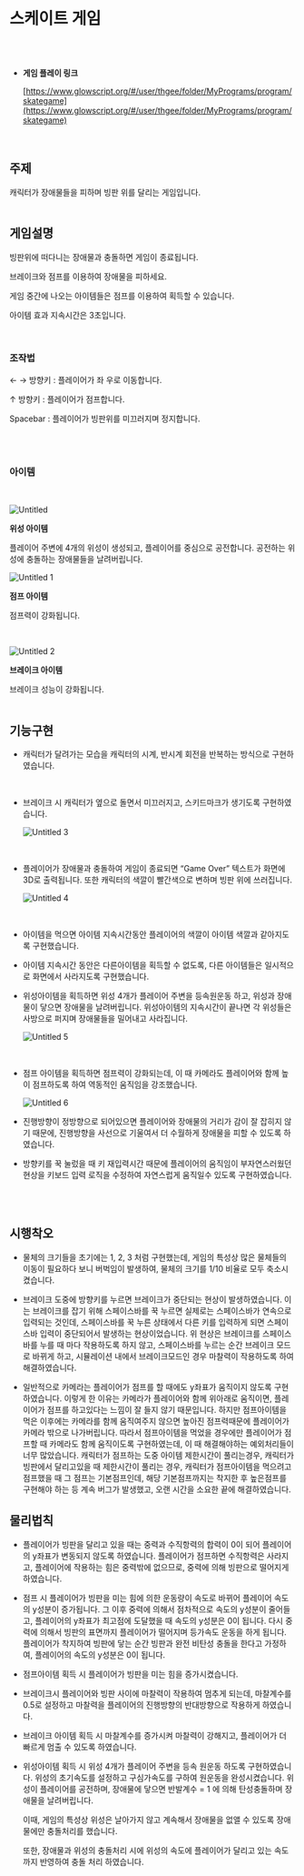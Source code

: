 # 스케이트 게임
<br/><br/>
- **게임 플레이 링크**
    
    [https://www.glowscript.org/#/user/thgee/folder/MyPrograms/program/skategame](https://www.glowscript.org/#/user/thgee/folder/MyPrograms/program/skategame)  
    
    <br/>
## 주제

캐릭터가 장애물들을 피하며 빙판 위를 달리는 게임입니다.
<br/><br/>
## 게임설명

빙판위에 떠다니는 장애물과 충돌하면 게임이 종료됩니다.

브레이크와 점프를 이용하여 장애물을 피하세요.

게임 중간에 나오는 아이템들은 점프를 이용하여 획득할 수 있습니다.

아이템 효과 지속시간은 3초입니다.  
  
 <br/>   
     
  

### 조작법

← → 방향키 : 플레이어가 좌 우로 이동합니다.

↑ 방향키 : 플레이어가 점프합니다.

Spacebar : 플레이어가 빙판위를 미끄러지며 정지합니다.


<br/>
<br/>

### 아이템

<br/>

![Untitled](https://github.com/thgee/VPython_skate_game/assets/102576089/f3c521bd-8d9f-4548-af4c-0015b76e7b3a)

**위성 아이템**

플레이어 주변에 4개의 위성이 생성되고, 플레이어를 중심으로 공전합니다. 공전하는 위성에 충돌하는 장애물들을 날려버립니다.
<br/>


![Untitled 1](https://github.com/thgee/VPython_skate_game/assets/102576089/5f39b95b-e566-4632-b706-02e3e2d5bc49)


**점프 아이템**

점프력이 강화됩니다.

<br/>

![Untitled 2](https://github.com/thgee/VPython_skate_game/assets/102576089/dd251c48-c84d-4515-98f1-e52a341ec1f3)
 
************************************브레이크 아이템************************************

브레이크 성능이 강화됩니다.
<br/>
<br/>

## 기능구현

- 캐릭터가 달려가는 모습을 캐릭터의 시계, 반시계 회전을 반복하는 방식으로 구현하였습니다.
<br/>

- 브레이크 시 캐릭터가 옆으로 돌면서 미끄러지고, 스키드마크가 생기도록 구현하였습니다.
    
    ![Untitled 3](https://github.com/thgee/VPython_skate_game/assets/102576089/12bf0a39-1bdc-42cf-b649-70e30a5d6ac4)

<br/>

- 플레이어가 장애물과 충돌하여 게임이 종료되면 “Game Over” 텍스트가 화면에 3D로 출력됩니다. 또한 캐릭터의 색깔이 빨간색으로 변하며 빙판 위에 쓰러집니다.
    
    ![Untitled 4](https://github.com/thgee/VPython_skate_game/assets/102576089/b624b76d-f5e3-4c63-b452-11e7f75e58b8)
    
    <br/>


- 아이템을 먹으면 아이템 지속시간동안 플레이어의 색깔이 아이템 색깔과 같아지도록 구현했습니다.<br/>

- 아이템 지속시간 동안은 다른아이템을 획득할 수 없도록, 다른 아이템들은 일시적으로 화면에서 사라지도록 구현했습니다.

- 위성아이템을 획득하면 위성 4개가 플레이어 주변을 등속원운동 하고, 위성과 장애물이 닿으면 장애물을 날려버립니다.
    위성아이템의 지속시간이 끝나면 각 위성들은 사방으로 퍼지며 장애물들을 밀어내고 사라집니다.
    <br/>
    
    ![Untitled 5](https://github.com/thgee/VPython_skate_game/assets/102576089/4f575d6e-a48c-4aea-b48e-0542eda6ada8)
<br/>
 
- 점프 아이템을 획득하면 점프력이 강화되는데, 이 때 카메라도 플레이어와 함께 높이 점프하도록 하여 역동적인 움직임을 강조했습니다.
    

    ![Untitled 6](https://github.com/thgee/VPython_skate_game/assets/102576089/01fa5b1e-af83-4fed-b65f-4f6f628c1c67)<br/>


- 진행방향이 정방향으로 되어있으면 플레이어와 장애물의 거리가 감이 잘 잡히지 않기 때문에, 진행방향을 사선으로 기울여서 더 수월하게 장애물을 피할 수 있도록 하였습니다.<br/>

- 방향키를 꾹 눌렀을 때 키 재입력시간 때문에 플레이어의 움직임이 부자연스러웠던 현상을 키보드 입력 로직을 수정하여 자연스럽게 움직일수 있도록 구현하였습니다.

<br/>
<br/>

## 시행착오

- 물체의 크기들을 초기에는 1, 2, 3 처럼 구현했는데, 게임의 특성상 많은 물체들의 이동이 필요하다 보니 버벅임이 발생하여, 물체의 크기를 1/10 비율로 모두 축소시켰습니다.

- 브레이크 도중에 방향키를 누르면 브레이크가 중단되는 현상이 발생하였습니다. 이는 브레이크를 잡기 위해 스페이스바를 꾹 누르면 실제로는 스페이스바가 연속으로 입력되는 것인데, 스페이스바를 꾹 누른 상태에서 다른 키를 입력하게 되면 스페이스바 입력이 중단되어서 발생하는 현상이었습니다. 
위 현상은 브레이크를 스페이스바를 누를 때 마다 작용하도록 하지 않고, 스페이스바를 누르는 순간 브레이크 모드로 바뀌게 하고, 시뮬레이션 내에서 브레이크모드인 경우 마찰력이 작용하도록 하여 해결하였습니다.

- 일반적으로 카메라는 플레이어가 점프를 할 때에도 y좌표가 움직이지 않도록 구현하였습니다. 이렇게 한 이유는 카메라가 플레이어와 함께 위아래로 움직이면, 플레이어가 점프를 하고있다는 느낌이 잘 들지 않기 때문입니다. 하지만 점프아이템을  먹은 이후에는 카메라를 함께 움직여주지 않으면 높아진 점프력때문에 플레이어가 카메라 밖으로 나가버립니다. 따라서 점프아이템을 먹었을 경우에만 플레이어가 점프할 때 카메라도 함께 움직이도록 구현하였는데, 이 때 해결해야하는 예외처리들이 너무 많았습니다.
캐릭터가 점프하는 도중 아이템 제한시간이 풀리는경우, 캐릭터가 빙판에서 달리고있을 때 제한시간이 풀리는 경우, 캐릭터가 점프아이템을 먹으려고 점프했을 때 그 점프는 기본점프인데, 해당 기본점프까지는 착지한 후 높은점프를 구현해야 하는 등 계속 버그가 발생했고, 오랜 시간을 소요한 끝에 해결하였습니다.

## 물리법칙

- 플레이어가 빙판을 달리고 있을 때는 중력과 수직항력의 합력이 0이 되어 플레이어의 y좌표가 변동되지 않도록 하였습니다.
플레이어가 점프하면 수직항력은 사라지고, 플레이어에 작용하는 힘은 중력밖에 없으므로, 중력에 의해 빙판으로 떨어지게 하였습니다.
- 점프 시 플레이어가 빙판을 미는 힘에 의한 운동량이 속도로 바뀌어 플레이어 속도의 y성분이 증가됩니다. 그 이후 중력에 의해서 점차적으로 속도의 y성분이 줄어들고, 플레이어의 y좌표가 최고점에 도달했을 때 속도의 y성분은 0이 됩니다. 다시 중력에 의해서 빙판의 표면까지 플레이어가 떨어지며 등가속도 운동을 하게 됩니다.
플레이어가 착지하여 빙판에 닿는 순간 빙판과 완전 비탄성 충돌을 한다고 가정하여, 플레이어의 속도의 y성분은 0이 됩니다.

- 점프아이템 획득 시 플레이어가 빙판을 미는 힘을 증가시켰습니다.

- 브레이크시 플레이어와 빙판 사이에 마찰력이 작용하여 멈추게 되는데, 마찰계수를  0.5로 설정하고 마찰력을 플레이어의 진행방향의 반대방향으로 작용하게 하였습니다.

- 브레이크 아이템 획득 시 마찰계수를 증가시켜 마찰력이 강해지고, 플레이어가 더 빠르게 멈출 수 있도록 하였습니다.

- 위성아이템 획득 시 위성 4개가 플레이어 주변을 등속 원운동 하도록 구현하였습니다. 위성의 초기속도를 설정하고 구심가속도를 구하여 원운동을 완성시켰습니다. 위성이 플레이어를 공전하며, 장애물에 닿으면 반발계수 = 1 에 의해 탄성충돌하며 장애물을 날려버립니다.
    
    이때, 게임의 특성상 위성은 날아가지 않고 계속해서 장애물을 없앨 수 있도록 장애물에만 충돌처리를 했습니다.
    
    또한, 장애물과 위성의 충돌처리 시에 위성의 속도에 플레이어가 달리고 있는 속도까지 반영하여 충돌 처리 하였습니다.
